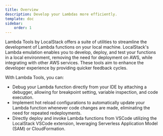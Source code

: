 ```yaml
---
title: Overview
description: Develop your Lambdas more efficiently.
template: doc
sidebar:
    order: 1
---
```


Lambda Tools by LocalStack offers a suite of utilities to streamline the development of Lambda functions on your local machine.
LocalStack's Lambda emulation enables you to develop, deploy, and test your functions in a local environment, removing the need for deployment on AWS, while integrating with other AWS services.
These tools aim to enhance the developer experience by providing quicker feedback cycles.

With Lambda Tools, you can:

- Debug your Lambda function directly from your IDE by attaching a debugger, allowing for breakpoint setting, variable inspection, and code execution.
- Implement hot reload configurations to automatically update your Lambda function whenever code changes are made, eliminating the need for repeated redeployments.
- Directly deploy and invoke Lambda functions from VSCode utilizing the LocalStack VSCode extension, leveraging Serverless Application Model (SAM) or CloudFormation.
